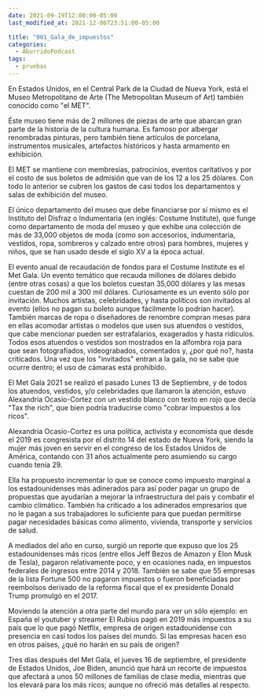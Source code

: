```yaml
---
date: 2021-09-19T12:00:00-05:00
last_modified_at: 2021-12-06T23:51:00-05:00

title: "001_Gala_de_impuestos"
categories:
  - AburridoPodcast
tags:
  - pruebas
---
```


En Estados Unidos, en el Central Park de la Ciudad de Nueva York, está el Museo Metropolitano de Arte (The Metropolitan Museum of Art) también conocido como "el MET".

Éste museo tiene más de 2 millones de piezas de arte que abarcan gran parte de la historia de la cultura humana. Es famoso por albergar renombradas pinturas, pero también tiene artículos de porcelana, instrumentos musicales, artefactos históricos y hasta armamento en exhibición.

El MET se mantiene con membresías, patrocinios, eventos caritativos y por el costo de sus boletos de admisión que van de los 12 a los 25 dólares. Con todo lo anterior se cubren los gastos de casi todos los departamentos y salas de exhibición del museo. 

El único departamento del museo que debe financiarse por sí mismo es el Instituto del Disfraz o Indumentaria (en inglés: Costume Institute), que funge como departamento de moda del museo y que exhibe una colección de más de 33,000 objetos de moda (como son accesorios, indumentaria, vestidos, ropa, sombreros y calzado entre otros) para hombres, mujeres y niños, que se han usado desde el siglo XV a la época actual.

El evento anual de recaudación de fondos para el Costume Institute es el Met Gala. Un evento temático que recauda millones de dólares debido (entre otras cosas) a que los boletos cuestan 35,000 dólares y las mesas cuestan de 200 mil a 300 mil dólares. Curiosamente es un evento sólo por invitación. Muchos artistas, celebridades, y hasta políticos son invitados al evento (ellos no pagan su boleto aunque fácilmente lo podrían hacer). También marcas de ropa o diseñadores de renombre compran mesas para en ellas acomodar artistas o modelos que usen sus atuendos o vestidos, que cabe mencionar pueden ser estrafalarios, exagerados y hasta ridículos. Todos esos atuendos o vestidos son mostrados en la alfombra roja para que sean fotografiados, videograbados, comentados y, ¿por qué no?, hasta criticados. Una vez que los "invitados" entran a la gala, no se sabe que ocurre dentro; el uso de cámaras está prohibido.

El Met Gala 2021 se realizó el pasado Lunes 13 de Septiembre, y de todos los atuendos, vestidos, y/o celebridades que llamaron la atención, estuvo Alexandria Ocasio-Cortez con un vestido blanco con texto en rojo que decía "Tax the rich", que bien podría traducirse como "cobrar impuestos a los ricos".

Alexandria Ocasio-Cortez es una política, activista y economista que desde el 2019 es congresista por el distrito 14 del estado de Nueva York, siendo la mujer más joven en servir en el congreso de los Estados Unidos de América, contando con 31 años actualmente pero asumiendo su cargo cuando tenía 29. 

Ella ha propuesto incrementar lo que se conoce como impuesto marginal a los estadounidenses más adinerados para así poder pagar un grupo de propuestas que ayudarían a mejorar la infraestructura del país y combatir el cambio climático. También ha criticado a los adinerados empresarios que no le pagan a sus trabajadores lo suficiente para que puedan permitirse pagar necesidades básicas como alimento, vivienda, transporte y servicios de salud.

A mediados del año en curso, surgió un reporte que expuso que los 25 estadounidenses más ricos (entre ellos Jeff Bezos de Amazon y Elon Musk de Tesla), pagaron relativamente poco, y en ocasiones nada, en impuestos federales de ingresos entre 2014 y 2018. También se sabe que 55 empresas de la lista Fortune 500 no pagaron impuestos o fueron beneficiadas por reembolsos derivado de la reforma fiscal que el ex presidente Donald Trump promulgó en el 2017.

Moviendo la atención a otra parte del mundo para ver un sólo ejemplo: en España el youtuber y streamer El Rubius pagó en 2019 más impuestos a su país que lo que pagó Netflix, empresa de origen estadounidense con presencia en casi todos los países del mundo. Si las empresas hacen eso en otros países, ¿qué no harán en su país de origen?

Tres días después del Met Gala, el jueves 16 de septiembre, el presidente de Estados Unidos, Joe Biden, anunció que hará un recorte de impuestos que afectará a unos 50 millones de familias de clase media, mientras que los elevará para los más ricos; aunque no ofreció más detalles al respecto.
